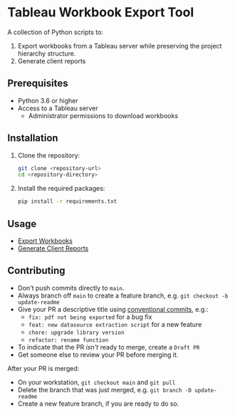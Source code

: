 # Tableau Workbook Export Tool

A collection of Python scripts to:

1. Export workbooks from a Tableau server while preserving the project hierarchy structure.
2. Generate client reports

## Prerequisites

- Python 3.6 or higher
- Access to a Tableau server
  - Administrator permissions to download workbooks

## Installation

1. Clone the repository:

    ```bash
    git clone <repository-url>
    cd <repository-directory>
    ```

2. Install the required packages:

    ```bash
    pip install -r requirements.txt
    ```

## Usage

- [Export Workbooks](Backups/README.md)
- [Generate Client Reports](ClientReports/README.md)

## Contributing

- Don't push commits directly to `main`.
- Always branch off `main` to create a feature branch, e.g. `git checkout -b update-readme`
- Give your PR a descriptive title using [conventional commits](https://kapeli.com/cheat_sheets/Conventional_Commits.docset/Contents/Resources/Documents/index), e.g.:
  - `fix: pdf not being exported` for a bug fix
  - `feat: new datasource extraction script` for a new feature
  - `chore: upgrade library version`
  - `refactor: rename function`
- To indicate that the PR *isn't* ready to merge, create a `Draft PR`
- Get someone else to review your PR before merging it.

After your PR is merged:

- On your workstation, `git checkout main` and `git pull`
- Delete the branch that was just merged, e.g. `git branch -D update-readme`
- Create a new feature branch, if you are ready to do so.
